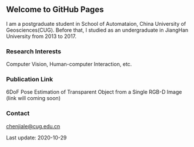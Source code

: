 ## Welcome to GitHub Pages

I am a postgraduate student in School of Automataion, China University of Geosciences(CUG). Before that, I studied as an undergraduate in JiangHan University from 2013 to 2017.

### Research Interests

Computer Vision, Human-computer Interaction, etc.

### Publication Link

6DoF Pose Estimation of Transparent Object from a Single RGB-D Image (link will coming soon)

### Contact
chenjiale@cug.edu.cn


Last update: 2020-10-29
